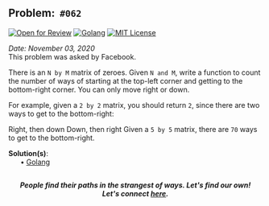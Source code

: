 Problem: &nbsp;`#062`
------------
[![Open for Review](https://img.shields.io/badge/open-for%20reviews-brightgreen?style=plastic)](https://github.com/Shivam010/daily-coding-problem/issues)
[![Golang](https://img.shields.io/badge/solution-Golang-brightgreen?style=plastic)](go/code.go)
[![MIT License](https://img.shields.io/github/license/Shivam010/daily-coding-problem?style=plastic)](https://github.com/Shivam010/daily-coding-problem/blob/master/LICENSE)

_Date: November 03, 2020_<br>
This problem was asked by Facebook.

There is an `N by M` matrix of zeroes. Given `N and M`, write a function to count the number of ways of starting at the
top-left corner and getting to the bottom-right corner. You can only move right or down.

For example, given a `2 by 2` matrix, you should return `2`, since there are two ways to get to the bottom-right:

Right, then down Down, then right Given a `5 by 5` matrix, there are `70` ways to get to the bottom-right.

**Solution(s)**:<br>
    &nbsp;&nbsp;&nbsp;&nbsp;&nbsp;
    • [Golang](go/code.go)<br>

[]()
-----
<p align="center">
    <b><i>
	    People find their paths in the strangest of ways. Let's find our own! <br>
	    Let's connect <a href="https://shivam010.in">here</a>.
	</i></b>
</p>
